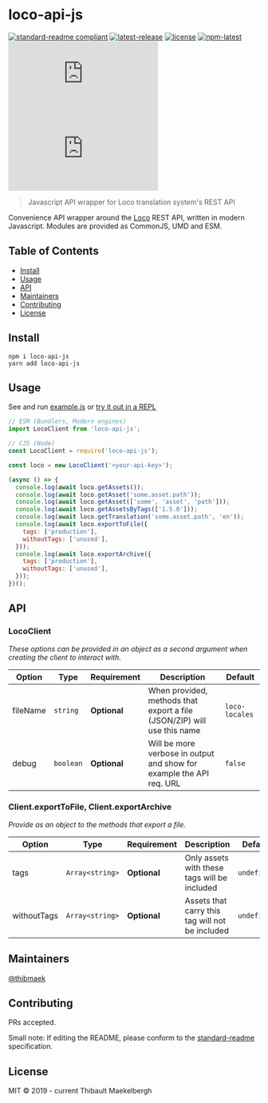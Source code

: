 # loco-api-js

[![standard-readme compliant](https://img.shields.io/badge/standard--readme-OK-green.svg)](https://github.com/RichardLitt/standard-readme)
[![latest-release](https://badgen.net/github/release/thibmaek/loco-api-js)](https://github.com/thibmaek/loco-api-js)
[![license](https://badgen.net/github/license/thibmaek/loco-api-js)](https://github.com/thibmaek/loco-api-js/LICENSE)
[![npm-latest](https://badgen.net/npm/v/loco-api-js)](https://www.npmjs.com/package/loco-api-js)
[![size-cjs](https://badgen.net/badgesize/normal/https://unpkg.com/loco-api-js/dist/index.js)](https://unpkg.com/loco-api-js/dist/index.js)
[![size-es](https://badgen.net/badgesize/normal/https://unpkg.com/loco-api-js/dist/index.es.js)](https://unpkg.com/loco-api-js/dist/index.es.js)

> Javascript API wrapper for Loco translation system&#39;s REST API

Convenience API wrapper around the [Loco](https://localise.biz) REST API, written in modern Javascript.
Modules are provided as CommonJS, UMD and ESM.

## Table of Contents

- [Install](#install)
- [Usage](#usage)
- [API](#api)
- [Maintainers](#maintainers)
- [Contributing](#contributing)
- [License](#license)

## Install

```console
npm i loco-api-js
yarn add loco-api-js
```

## Usage

See and run [example.js](https://github.com/thibmaek/loco-api-js/example.js) or [try it out in a REPL](https://repl.it/@thibmaek/node-loco-api-js-demo)

```js
// ESM (Bundlers, Modern engines)
import LocoClient from 'loco-api-js';

// CJS (Node)
const LocoClient = require('loco-api-js');

const loco = new LocoClient('<your-api-key>');

(async () => {
  console.log(await loco.getAssets());
  console.log(await loco.getAsset('some.asset.path'));
  console.log(await loco.getAsset(['some', 'asset', 'path']));
  console.log(await loco.getAssetsByTags(['1.5.0']));
  console.log(await loco.getTranslation('some.asset.path', 'en'));
  console.log(await loco.exportToFile({
    tags: ['production'],
    withoutTags: ['unused'],
  }));
  console.log(await loco.exportArchive({
    tags: ['production'],
    withoutTags: ['unused'],
  }));
})();
```

## API

### LocoClient

_These options can be provided in an object as a second argument when creating the client to interact with._

| Option              | Type      | Requirement  | Description                                                             | Default             |
| ------------------- | --------- | ------------ | ----------------------------------------------------------------------- | ------------------- |
| fileName            | `string`  | **Optional** | When provided, methods that export a file (JSON/ZIP) will use this name | `loco-locales`      |
| debug               | `boolean` | **Optional** | Will be more verbose in output and show for example the API req. URL    | `false`             |

### Client.exportToFile, Client.exportArchive

_Provide as an object to the methods that export a file._

| Option      | Type            | Requirement  | Description                                     | Default     |
| ----------- | --------------- | ------------ | ----------------------------------------------- | ----------- |
| tags        | `Array<string>` | **Optional** | Only assets with these tags will be included    | `undefined` |
| withoutTags | `Array<string>` | **Optional** | Assets that carry this tag will not be included | `undefined` |

## Maintainers

[@thibmaek](https://github.com/thibmaek)

## Contributing

PRs accepted.

Small note: If editing the README, please conform to the [standard-readme](https://github.com/RichardLitt/standard-readme) specification.

## License

MIT © 2019 - current Thibault Maekelbergh
